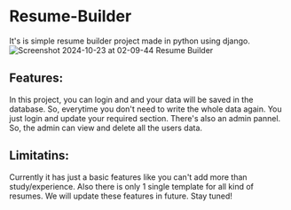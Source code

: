 # Resume-Builder
It's is simple resume builder project made in python using django. 
![Screenshot 2024-10-23 at 02-09-44 Resume Builder](https://github.com/user-attachments/assets/97e82dba-16f2-4497-b850-a9b384fdb292)


## Features:
In this project, you can login and and your data will be saved in the database. So, everytime you don't need to write the whole data again. You just login and update your required section.
There's also an admin pannel. So, the admin can view and delete all the users data.
## Limitatins:
Currently it has just a basic features like you can't add more than study/experience. Also there is only 1 single template for all kind of resumes. We will update these features in future. Stay tuned!

